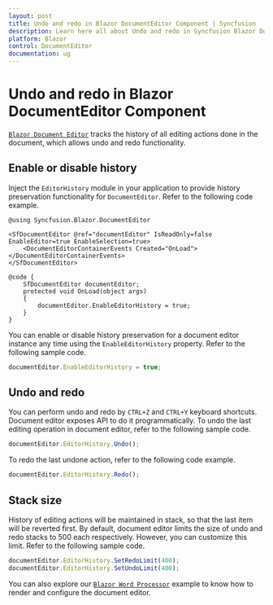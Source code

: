 ```yaml
---
layout: post
title: Undo and redo in Blazor DocumentEditor Component | Syncfusion
description: Learn here all about Undo and redo in Syncfusion Blazor DocumentEditor component and more.
platform: Blazor
control: DocumentEditor
documentation: ug
---
```


# Undo and redo in Blazor DocumentEditor Component

[`Blazor Document Editor`](https://www.syncfusion.com/blazor-components/blazor-word-processor) tracks the history of all editing actions done in the document, which allows undo and redo functionality.

## Enable or disable history

Inject the `EditorHistory` module in your application to provide history preservation functionality for `DocumentEditor`. Refer to the following code example.

```cshtml
@using Syncfusion.Blazor.DocumentEditor

<SfDocumentEditor @ref="documentEditor" IsReadOnly=false EnableEditor=true EnableSelection=true>
    <DocumentEditorContainerEvents Created="OnLoad"></DocumentEditorContainerEvents>
</SfDocumentEditor>

@code {
    SfDocumentEditor documentEditor;
    protected void OnLoad(object args)
    {
        documentEditor.EnableEditorHistory = true;
    }
}
```

You can enable or disable history preservation for a document editor instance any time using the `EnableEditorHistory` property. Refer to the following sample code.

```javascript
documentEditor.EnableEditorHistory = true;
```

## Undo and redo

You can perform undo and redo by `CTRL+Z` and `CTRL+Y` keyboard shortcuts. Document editor exposes API to do it programmatically.
To undo the last editing operation in document editor, refer to the following sample code.

```javascript
documentEditor.EditorHistory.Undo();
```

To redo the last undone action, refer to the following code example.

```javascript
documentEditor.EditorHistory.Redo();
```

## Stack size

History of editing actions will be maintained in stack, so that the last item will be reverted first. By default, document editor limits the size of undo and redo stacks to 500 each respectively. However, you can customize this limit. Refer to the following sample code.

```javascript
documentEditor.EditorHistory.SetRedoLimit(400);
documentEditor.EditorHistory.SetUndoLimit(400);
```

You can also explore our [`Blazor Word Processor`](https://blazor.syncfusion.com/demos/document-editor/default-functionalities) example to know how to render and configure the document editor.